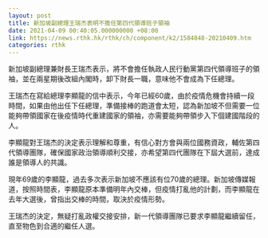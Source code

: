 ```yaml
---
layout: post
title: 新加坡副總理王瑞杰表明不擔任第四代領導班子領袖
date: 2021-04-09 00:40:05.000000000 +08:00
link: https://news.rthk.hk/rthk/ch/component/k2/1584848-20210409.htm
categories: rthk
---
```


新加坡副總理兼財長王瑞杰表示，將不會擔任執政人民行動黨第四代領導班子的領袖，並在兩星期後改組內閣時，卸下財長一職，意味他不會成為下任總理。

王瑞杰在寫給總理李顯龍的信中表示，今年已經60歲，由於疫情危機會持續一段時間，如果由他出任下任總理，準備接棒的跑道會太短，認為新加坡不但需要一位能夠帶領國家在後疫情時代重建國家的領袖，亦需要能夠帶領步入下個建國階段的人。

李顯龍對王瑞杰的決定表示理解和尊重，有信心對方會與兩位國務資政，輔佐第四代領導團隊，確保國家政治領導順利交接，亦希望第四代團隊在下屆大選前，達成誰是領導人的共識。

現年69歲的李顯龍，過去多次表示新加坡不應該有位70歲的總理。新加坡傳媒報道，按照時間表，李顯龍原本準備明年內交棒，但疫情打亂他的計劃，而李顯龍在去年大選後，曾指出交棒的時間，取決於疫情形勢。 

王瑞杰的決定，無疑打亂政權交接安排，新一代領導團隊已要求李顯龍繼續留任，直至物色到合適的繼任人選。
